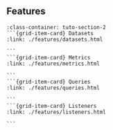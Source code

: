 ## Features
````{grid}  1 1 3 3
:class-container: tuto-section-2
```{grid-item-card} Datasets
:link: ./features/datasets.html

```
```{grid-item-card} Metrics
:link: ./features/metrics.html

```
```{grid-item-card} Queries
:link: ./features/queries.html

```
```{grid-item-card} Listeners
:link: ./features/listeners.html

```
````

